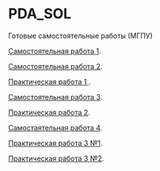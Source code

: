 # PDA_SOL
Готовые самостоятельные работы (МГПУ) 

[Самостоятельная работа 1](https://github.com/ponomarevaJV/PDA_SOL/blob/main/Самостоятельная_работа_1.ipynb).

[Самостоятельная работа 2](https://github.com/ponomarevaJV/PDA_SOL/blob/main/hw_2_numpy_(1).ipynb).  

[Практическая работа 1 ](https://github.com/ponomarevaJV/PDA_SOL/blob/main/ПР.%201..ipynb).

[Самостоятельная работа 3](https://github.com/ponomarevaJV/PDA_SOL/blob/main/CМ.%20№3%20.%20(3).ipynb).

[Практическая работа 2](https://github.com/ponomarevaJV/PDA_SOL/blob/main/Практическая%20работа%20№2.ipynb).

[Самостаятельная работа 4](https://github.com/ponomarevaJV/PDA_SOL/blob/main/hw_4_visualisation_(1).ipynb).

[Практическая работа 3 №1](https://github.com/ponomarevaJV/PDA_SOL/blob/main/ПЗ%203%20№1.ipynb).

[Практическая работа 3 №2](https://github.com/ponomarevaJV/PDA_SOL/blob/main/ПЗ%203%20№%202.ipynb).

